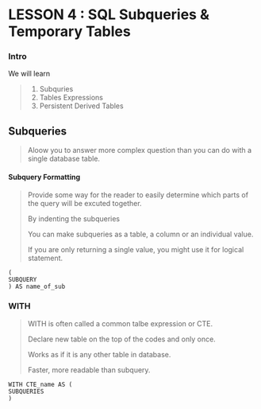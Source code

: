 # LESSON 4 : SQL Subqueries & Temporary Tables

### Intro

We will learn

> 1. Subquries
> 2. Tables Expressions
> 3. Persistent Derived Tables

## Subqueries

> Aloow you to answer more complex question than you can do with a single database table.


#### Subquery Formatting

> Provide some way for the reader to easily determine which parts of the query will be excuted together.
>
> By indenting the subqueries
>
> You can make subqueries as a table, a column or an individual value.
>
> If you are only returning a single value, you might use it for logical statement.

    ( 
    SUBQUERY
    ) AS name_of_sub

### WITH

> WITH is often called a common talbe expression or CTE.
>
> Declare new table on the top of the codes and only once.
>
> Works as if it is any other table in database.
> 
> Faster, more readable than subquery.

    WITH CTE_name AS ( 
    SUBQUERIES
    )

